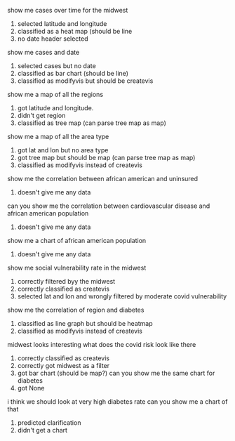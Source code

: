 show me cases over time for the midwest

1. selected latitude and longitude
2. classified as a heat map (should be line
3. no date header selected

show me cases and date

1. selected cases but no date
2. classified as bar chart (should be line)
3. classified as modifyvis but should be createvis

show me a map of all the regions

1. got latitude and longitude.
2. didn't get region
3. classified as tree map (can parse tree map as map)

show me a map of all the area type

1. got lat and lon but no area type
2. got tree map but should be map (can parse tree map as map)
3. classified as modifyvis instead of createvis

show me the correlation between african american and uninsured

1. doesn't give me any data

can you show me the correlation between cardiovascular disease and african american population

1. doesn't give me any data

show me a chart of african american population

1. doesn't give me any data

show me social vulnerability rate in the midwest

1. correctly filtered byy the midwest
2. correctly classified as createvis
3. selected lat and lon and wrongly filtered by moderate covid vulnerability

show me the correlation of region and diabetes

1. classified as line graph but should be heatmap
2. classified as modifyvis instead of createvis

midwest looks interesting
what does the covid risk look like there

1. correctly classified as createvis
2. correctly got midwest as a filter
3. got bar chart (should be map?)
   can you show me the same chart for diabetes
4. got None

i think we should look at very high diabetes rate
can you show me a chart of that

1. predicted clarification
2. didn't get a chart
